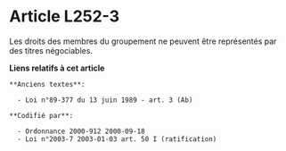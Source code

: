 # Article L252-3

Les droits des membres du groupement ne peuvent être représentés par des titres négociables.

**Liens relatifs à cet article**

	**Anciens textes**:

	  - Loi n°89-377 du 13 juin 1989 - art. 3 (Ab)

	**Codifié par**:

	  - Ordonnance 2000-912 2000-09-18
	  - Loi n°2003-7 2003-01-03 art. 50 I (ratification)
